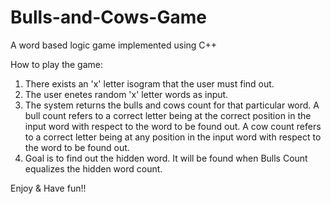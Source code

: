 # Bulls-and-Cows-Game
A word based logic game implemented using C++

How to play the game:
1. There exists an 'x' letter isogram that the user must find out.
2. The user enetes random 'x' letter words as input.
3. The system returns the bulls and cows count for that particular word. 
   A bull count refers to a correct letter being at the correct position in the input word with respect to the word to be found out.
   A cow count refers to a correct letter being at any position in the input word with respect to the word to be found out.
4. Goal is to find out the hidden word. It will be found when Bulls Count equalizes the hidden word count.

Enjoy & Have fun!!
